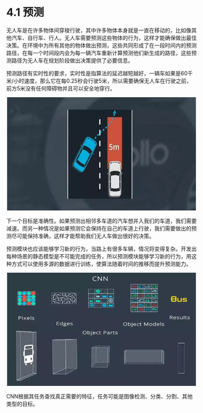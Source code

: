 
# 4.1 预测

无人车是在许多物体间穿梭行驶，其中许多物体本身就是一直在移动的，比如像其他汽车、自行车、行人。无人车需要预测这些物体的行为，这样才能确保做出最佳决策。在环境中为所有其他的物体做出预测，这些共同形成了在一段时间内的预测路径，在每一个时间段内会为每一辆汽车重新计算预测他们新生成的路径，这些预测路径为无人车在规划阶段做出决策提供了必要信息。

预测路径有实时性的要求，实时性是指算法的延迟越短越好，一辆车如果是60千米/小时速度，那么它在每0.25秒会行驶5米，所以需要确保无人车在行驶之前，前方5米没有任何障碍物并且可以安全地穿行。

<div align=center>
<img src="./imgs/4.1.1.jpg" width="500" height="300">
</div>

下一个目标是准确性。如果预测出相邻多车道的汽车想并入我们的车道，我们需要减速。而另一种情况是如果预测它会保持在自己的车道上行驶，我们需要做出的预测尽可能保持准确，这样才能帮助我们无人车做出很好的决策。

预测模块也应该能够学习新的行为，当路上有很多车辆，情况将变得复杂。开发出每种场景的静态模型是不可能完成的任务，所以预测模块能够学习新的行为，用这种方式可以使用多源的数据进行训练，使算法随着时间的推移而提升预测能力。

<div align=center>
<img src="./imgs/4.1.2.jpg" width="500" height="300">
</div>

CNN根据其任务查找真正需要的特征，任务可能是图像检测、分类、分割、其他类型的目标。
